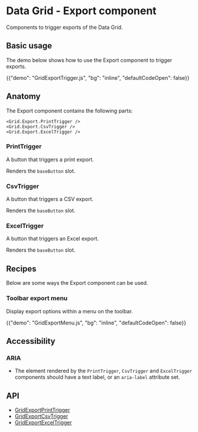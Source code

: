 # Data Grid - Export component

<p class="description">Components to trigger exports of the Data Grid.</p>

## Basic usage

The demo below shows how to use the Export component to trigger exports.

{{"demo": "GridExportTrigger.js", "bg": "inline", "defaultCodeOpen": false}}

## Anatomy

The Export component contains the following parts:

```tsx
<Grid.Export.PrintTrigger />
<Grid.Export.CsvTrigger />
<Grid.Export.ExcelTrigger />
```

### PrintTrigger

A button that triggers a print export.

Renders the `baseButton` slot.

### CsvTrigger

A button that triggers a CSV export.

Renders the `baseButton` slot.

### ExcelTrigger

A button that triggers an Excel export.

Renders the `baseButton` slot.

## Recipes

Below are some ways the Export component can be used.

### Toolbar export menu

Display export options within a menu on the toolbar.

{{"demo": "GridExportMenu.js", "bg": "inline", "defaultCodeOpen": false}}

## Accessibility

### ARIA

- The element rendered by the `PrintTrigger`, `CsvTrigger` and `ExcelTrigger` components should have a text label, or an `aria-label` attribute set.

## API

- [GridExportPrintTrigger](/x/api/data-grid/grid-export-print-trigger/)
- [GridExportCsvTrigger](/x/api/data-grid/grid-export-csv-trigger/)
- [GridExportExcelTrigger](/x/api/data-grid/grid-export-excel-trigger/)
